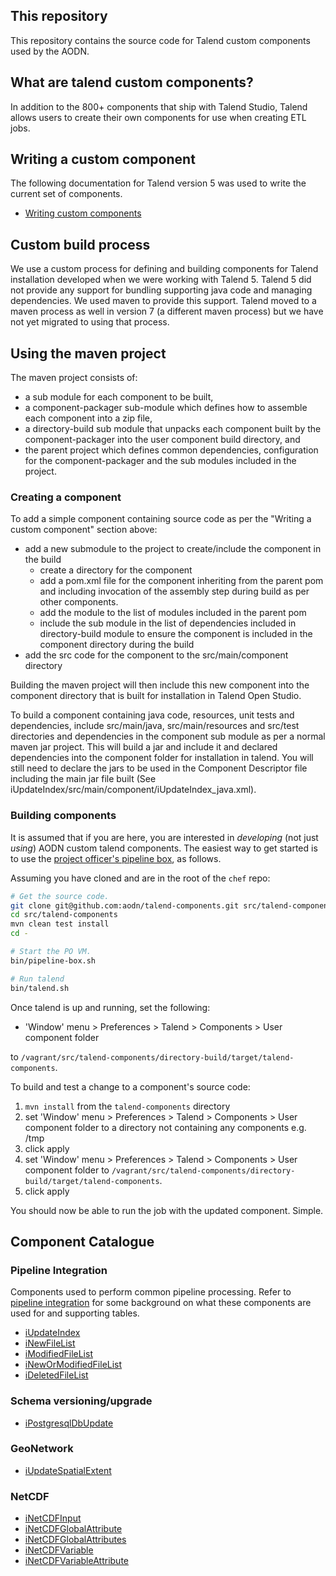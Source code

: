 ## This repository

This repository contains the source code for Talend custom components used by the AODN.

## What are talend custom components?

In addition to the 800+ components that ship with Talend Studio, Talend allows users to create their own components for 
use when creating ETL jobs.

## Writing a custom component

The following documentation for Talend version 5 was used to write the current set of components.

* [Writing custom components](https://www.talendbyexample.com/talend-custom-component-writing.html)

## Custom build process

We use a custom process for defining and building components for Talend installation developed when we were working with
Talend 5.  Talend 5 did not provide any support for bundling supporting java code and managing dependencies.   We used 
maven to provide this support.  Talend moved to a maven process as well in version 7 (a different maven process) but we 
have not yet migrated to using that process.

## Using the maven project

The maven project consists of:

* a sub module for each component to be built, 
* a component-packager sub-module which defines how to assemble each component into a zip file, 
* a directory-build sub module that unpacks each component built by the component-packager into the user component build directory, and
* the parent project which defines common dependencies, configuration for the component-packager and the sub modules
  included in the project.

### Creating a component

To add a simple component containing source code as per the "Writing a custom component" section above:

* add a new submodule to the project to create/include the component in the build
  * create a directory for the component
  * add a pom.xml file for the component inheriting from the parent pom and including 
    invocation of the assembly step during build as per other components.
  * add the module to the list of modules included in the parent pom
  * include the sub module in the list of dependencies included in directory-build module 
    to ensure the component is included in the component directory during the build
* add the src code for the component to the src/main/component directory

Building the maven project will then include this new component into the component directory that is
built for installation in Talend Open Studio.

To build a component containing java code, resources, unit tests and dependencies, include src/main/java, src/main/resources and
src/test directories and dependencies in the component sub module as per a normal maven jar project.  This will build a jar
and include it and declared dependencies into the component folder for installation in talend.  You will still need to 
declare the jars to be used in the Component Descriptor file including the main jar file built (See
iUpdateIndex/src/main/component/iUpdateIndex_java.xml).
   

### Building components

It is assumed that if you are here, you are interested in *developing* (not just *using*) AODN custom talend components.
The easiest way to get started is to use the [project officer's pipeline box](https://github.com/aodn/chef/blob/master/doc/README.pipeline-box.md), as follows.

Assuming you have cloned and are in the root of the `chef` repo:

```bash
# Get the source code.
git clone git@github.com:aodn/talend-components.git src/talend-components
cd src/talend-components
mvn clean test install
cd -

# Start the PO VM.
bin/pipeline-box.sh

# Run talend
bin/talend.sh
```

Once talend is up and running, set the following:

* 'Window' menu > Preferences > Talend > Components > User component folder

to `/vagrant/src/talend-components/directory-build/target/talend-components`.

To build and test a change to a component's source code:

1. `mvn install` from the `talend-components` directory
1. set 'Window' menu > Preferences > Talend > Components > User component folder
to a directory not containing any components e.g. /tmp
1. click apply
1. set 'Window' menu > Preferences > Talend > Components > User component folder 
to `/vagrant/src/talend-components/directory-build/target/talend-components`.
1. click apply

You should now be able to run the job with the updated component.  Simple.

## Component Catalogue

### Pipeline Integration

Components used to perform common pipeline processing.  Refer to 
[pipeline integration](doc/pipeline_integration.md) for some background on what these
components are used for and supporting tables. 

* [iUpdateIndex](iUpdateIndex/README.md)
* [iNewFileList](iNewFileList/README.md)
* [iModifiedFileList](iModifiedFileList/README.md)
* [iNewOrModifiedFileList](iNewOrModifiedFileList/README.md)
* [iDeletedFileList](iDeletedFileList/README.md)


### Schema versioning/upgrade

* [iPostgresqlDbUpdate](iPostgresqlDbUpdate/README.md)

### GeoNetwork

* [iUpdateSpatialExtent](iUpdateSpatialExtent/README.md)

### NetCDF

* [iNetCDFInput](iNetCDFInput/README.md)
* [iNetCDFGlobalAttribute](iNetCDFGlobalAttribute/README.md)
* [iNetCDFGlobalAttributes](iNetCDFGlobalAttributes/README.md)
* [iNetCDFVariable](iNetCDFVariable/README.md)
* [iNetCDFVariableAttribute](iNetCDFVariableAttribute/README.md)
